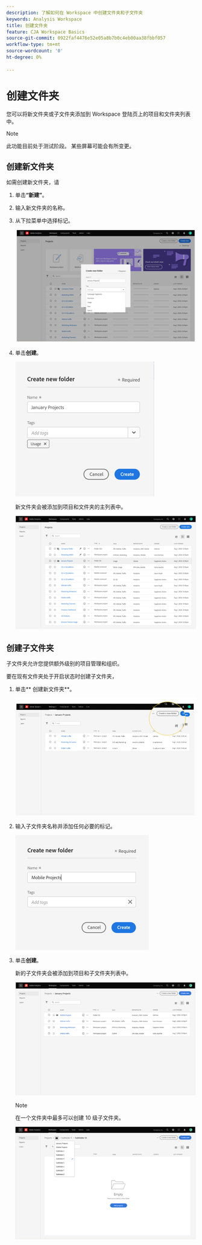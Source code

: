 ```yaml
---
description: 了解如何在 Workspace 中创建文件夹和子文件夹
keywords: Analysis Workspace
title: 创建文件夹
feature: CJA Workspace Basics
source-git-commit: 0922faf4476e52e05a8b7b0c4eb00aa38fbbf057
workflow-type: tm+mt
source-wordcount: '0'
ht-degree: 0%

---
```



# 创建文件夹

您可以将新文件夹或子文件夹添加到 Workspace 登陆页上的项目和文件夹列表中。

>[!NOTE]
>
>此功能目前处于测试阶段。 某些屏幕可能会有所变更。

## 创建新文件夹

如需创建新文件夹，请

1. 单击&#x200B;**“新建”**。

1. 输入新文件夹的名称。

1. 从下拉菜单中选择标记。

   ![](/help/analysis-workspace/build-workspace-project/assets/select-tags.png)

1. 单击&#x200B;**创建**。

   ![](/help/analysis-workspace/build-workspace-project/assets/create.png)

   新文件夹会被添加到项目和文件夹的主列表中。

   ![](/help/analysis-workspace/build-workspace-project/assets/create-new-listed.png)

## 创建子文件夹

子文件夹允许您提供额外级别的项目管理和组织。

要在现有文件夹处于开启状态时创建子文件夹，

1. 单击&#x200B;** 创建新文件夹**。

   ![](/help/analysis-workspace/build-workspace-project/assets/create-subfolder2.png)

1. 输入子文件夹名称并添加任何必要的标记。

   ![](/help/analysis-workspace/build-workspace-project/assets/create-subfolder-name.png)

1. 单击&#x200B;**创建**。

   新的子文件夹会被添加到项目和子文件夹列表中。

   ![](/help/analysis-workspace/build-workspace-project/assets/create-subfolder-added.png)

   >[!NOTE]
   >
   >在一个文件夹中最多可以创建 10 级子文件夹。

   ![](/help/analysis-workspace/build-workspace-project/assets/create-subfolder-limit.png)
